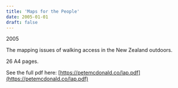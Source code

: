 ```yaml
---
title: 'Maps for the People'
date: 2005-01-01
draft: false
---
```

2005

The mapping issues of walking access in the New Zealand outdoors.

26 A4 pages.

See the full pdf here: [https://petemcdonald.co/lap.pdf](https://petemcdonald.co/lap.pdf)
